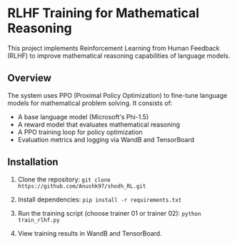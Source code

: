 # RLHF Training for Mathematical Reasoning

This project implements Reinforcement Learning from Human Feedback (RLHF) to improve mathematical reasoning capabilities of language models.

## Overview

The system uses PPO (Proximal Policy Optimization) to fine-tune language models for mathematical problem solving. It consists of:

- A base language model (Microsoft's Phi-1.5)
- A reward model that evaluates mathematical reasoning
- A PPO training loop for policy optimization
- Evaluation metrics and logging via WandB and TensorBoard

## Installation

1. Clone the repository: ```git clone https://github.com/Anushk97/shodh_RL.git```

2. Install dependencies: ```pip install -r requirements.txt```

3. Run the training script (choose trainer 01 or trainer 02): ```python train_rlhf.py```

4. View training results in WandB and TensorBoard.

